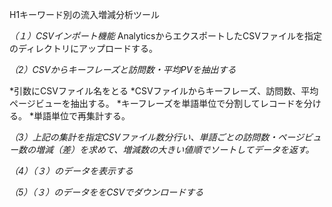 H1キーワード別の流入増減分析ツール

*（１）CSVインポート機能*
AnalyticsからエクスポートしたCSVファイルを指定のディレクトリにアップロードする。

*（2）CSVからキーフレーズと訪問数・平均PVを抽出する*

*引数にCSVファイル名をとる
*CSVファイルからキーフレーズ、訪問数、平均ページビューを抽出する。
*キーフレーズを単語単位で分割してレコードを分ける。
*単語単位で再集計する。

*（3）上記の集計を指定CSVファイル数分行い、単語ごとの訪問数・ページビュー数の増減（差）を求めて、増減数の大きい値順でソートしてデータを返す。*

*（4）（３）のデータを表示する*

*（5）（３）のデータををCSVでダウンロードする*
